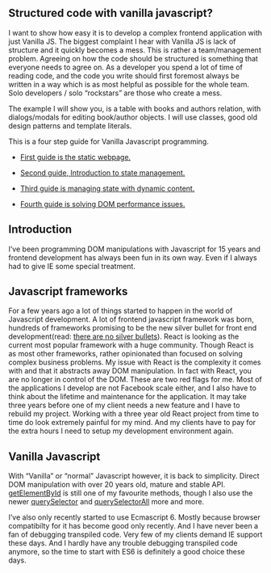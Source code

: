 ## Structured code with vanilla javascript?

I want to show how easy it is to develop a complex frontend application with just Vanilla JS. The biggest complaint I hear with Vanilla JS is lack of structure and it quickly becomes a mess. This is rather a team/management problem. Agreeing on how the code should be structured is something that everyone needs to agree on. As a developer you spend a lot of time of reading code, and the code you write should first foremost always be written in a way which is as most helpful as possible for the whole team. Solo developers / solo “rockstars” are those who create a mess.

The example I will show you, is a table with books and authors relation, with dialogs/modals for editing book/author objects. I will use classes, good old design patterns and template literals.

This is a four step guide for Vanilla Javascript programming. 


* [First guide is the static webpage.](https://github.com/olavgg/vanillajs/wiki/The-static-website-with-vanilla-javascript)

* [Second guide, Introduction to state management.](https://github.com/olavgg/vanillajs/wiki/State-management-with-the-observer-pattern)

* [Third guide is managing state with dynamic content.](https://github.com/olavgg/vanillajs/wiki/Add-dynamic-content-and-manage-state-with-vanilla-Javascript)

* [Fourth guide is solving DOM performance issues.](https://github.com/olavgg/vanillajs/wiki/Performance)


## Introduction

I’ve been programming DOM manipulations with Javascript for 15 years and frontend development has always been fun in its own way. Even if I always had to give IE some special treatment.

## Javascript frameworks

For a few years ago a lot of things started to happen in the world of Javascript development. A lot of frontend javascript framework was born, hundreds of frameworks promising to be the new silver bullet for front end development(read: [there are no silver bullets](https://en.wikipedia.org/wiki/No_Silver_Bullet)). React is looking as the current most popular framework with a huge community. Though React is as most other frameworks, rather opinionated than focused on solving complex business problems. My issue with React is the complexity it comes with and that it abstracts away DOM manipulation. In fact with React, you are no longer in control of the DOM. These are two red flags for me. Most of the applications I develop are not Facebook scale either, and I also have to think about the lifetime and maintenance for the application. It may take three years before one of my client needs a new feature and I have to rebuild my project. Working with a three year old React project from time to time do look extremely painful for my mind. And my clients have to pay for the extra hours I need to setup my development environment again.

## Vanilla Javascript

With “Vanilla” or “normal” Javascript however, it is back to simplicity. Direct DOM manipulation with over 20 years old, mature and stable API. [getElementById](https://developer.mozilla.org/en-US/docs/Web/API/Document/getElementById) is still one of my favourite methods, though I also use the newer [querySelector](https://developer.mozilla.org/en-US/docs/Web/API/Document/querySelector) and [querySelectorAll](https://developer.mozilla.org/en-US/docs/Web/API/Document/querySelectorAll) more and more.

I’ve also only recently started to use Ecmascript 6. Mostly because browser compatibilty for it has become good only recently. And I have never been a fan of debugging transpiled code. Very few of my clients demand IE support these days. And I hardly have any trouble debugging transpiled code anymore, so the time to start with ES6 is definitely a good choice these days.
 
